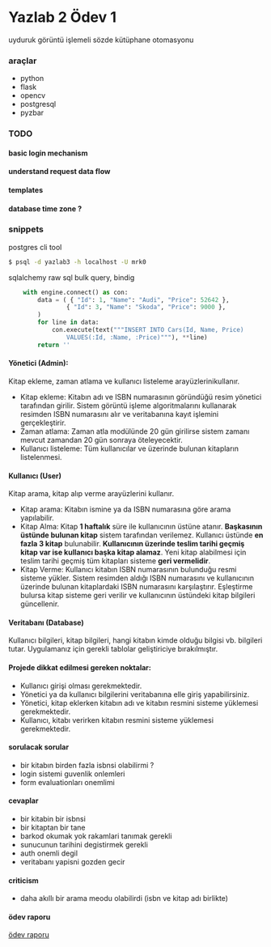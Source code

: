 # Yazlab 2 Ödev 1
uyduruk görüntü işlemeli sözde kütüphane otomasyonu

### araçlar 
- python
- flask
- opencv
- postgresql
- pyzbar

### TODO
#### basic login mechanism
#### understand request data flow
#### templates
#### database time zone ?

### snippets 
postgres cli tool
```bash
$ psql -d yazlab3 -h localhost -U mrk0
```
sqlalchemy raw sql bulk query, bindig
```python
    with engine.connect() as con:
        data = ( { "Id": 1, "Name": "Audi", "Price": 52642 },
                { "Id": 3, "Name": "Skoda", "Price": 9000 },
        )
        for line in data:
            con.execute(text("""INSERT INTO Cars(Id, Name, Price) 
                VALUES(:Id, :Name, :Price)"""), **line)
        return ''
```

#### Yönetici (Admin):
Kitap ekleme, zaman atlama ve kullanıcı listeleme arayüzlerinikullanır.
- Kitap ekleme: Kitabın adı ve ISBN numarasının göründüğü resim yönetici
tarafından girilir. Sistem görüntü işleme algoritmalarını kullanarak resimden ISBN numarasını alır ve veritabanına kayıt işlemini gerçekleştirir.
- Zaman atlama: Zaman atla modülünde 20 gün girilirse sistem zamanı mevcut zamandan 20 gün sonraya öteleyecektir.
- Kullanıcı listeleme: Tüm kullanıcılar ve üzerinde bulunan kitapların listelenmesi.

#### Kullanıcı (User)
Kitap arama, kitap alıp verme arayüzlerini kullanır.
- Kitap arama: Kitabın ismine ya da ISBN numarasına göre arama yapılabilir.
- Kitap Alma: Kitap **1 haftalık** süre ile kullanıcının üstüne atanır. **Başkasının üstünde bulunan kitap** sistem tarafından verilemez. Kullanıcı üstünde **en fazla 3 kitap** bulunabilir. **Kullanıcının üzerinde teslim tarihi geçmiş kitap var ise kullanıcı başka kitap alamaz**. Yeni kitap alabilmesi için teslim tarihi geçmiş tüm kitapları sisteme **geri vermelidir**.
- Kitap Verme: Kullanıcı kitabın ISBN numarasının bulunduğu resmi sisteme yükler. Sistem resimden aldığı ISBN numarasını ve kullanıcının üzerinde bulunan kitaplardaki ISBN numarasını karşılaştırır. Eşleştirme bulursa kitap sisteme geri verilir ve kullanıcının üstündeki kitap bilgileri güncellenir.

#### Veritabanı (Database)
Kullanıcı bilgileri, kitap bilgileri, hangi kitabın kimde
olduğu bilgisi vb. bilgileri tutar. Uygulamanız için gerekli tablolar geliştiriciye
bırakılmıştır.

#### Projede dikkat edilmesi gereken noktalar:
- Kullanıcı girişi olması gerekmektedir.
- Yönetici ya da kullanıcı bilgilerini veritabanına elle giriş yapabilirsiniz.
- Yönetici, kitap eklerken kitabın adı ve kitabın resmini sisteme yüklemesi gerekmektedir.
- Kullanıcı, kitabı verirken kitabın resmini sisteme yüklemesi gerekmektedir.

#### sorulacak sorular 
- bir kitabın birden fazla isbnsi olabilirmi ?
- login sistemi guvenlik onlemleri
- form evaluationları onemlimi

#### cevaplar 
- bir kitabin bir isbnsi 
- bir kitaptan bir tane
- barkod okumak yok rakamlari tanımak gerekli 
- sunucunun tarihini degistirmek gerekli
- auth onemli degil
- veritabanı yapisni gozden gecir

#### criticism
- daha akıllı bir arama meodu olabilirdi (isbn ve kitap adı birlikte)

#### ödev raporu 
[ödev raporu](https://www.mrkaurelius.xyz/pdf/yazlab2p1.pdf)